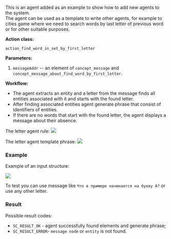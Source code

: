 This is an agent added as an example to show how to add new agents to the system.  
The agent can be used as a template to write other agents, for example to cities game where we need to search words by last letter of previous word or for other suitable purposes.

**Action class:**

`action_find_word_in_set_by_first_letter`

**Parameters:**

1. `messageAddr` -- an element of `concept_message` and `concept_message_about_find_word_by_first_letter`.

**Workflow:**

* The agent extracts an entity and a letter from the message finds all entities associated with it and starts with the found letter. 
* After finding associated entities agent generate phrase that consist of identifiers of entities.
* If there are no words that start with the found letter, the agent displays a message about their absence.

The letter agent rule:
<img src="../images/lr_find_word_by_letter_message.png"></img>

The letter agent template phrase:
<img src="../images/concept_phrase_about_find_word_by_letter.png"></img>

### Example

Example of an input structure:

<img src="../images/FindWordInSetByLetterExample.png"></img>

To test you can use message like `Что в примере начинается на букву А?` or use any other letter.

### Result

Possible result codes:

* `SC_RESULT_OK` - agent successfully found elements and generate phrase;
* `SC_RESULT_ERROR`- `message node` or `entity` is not found.
